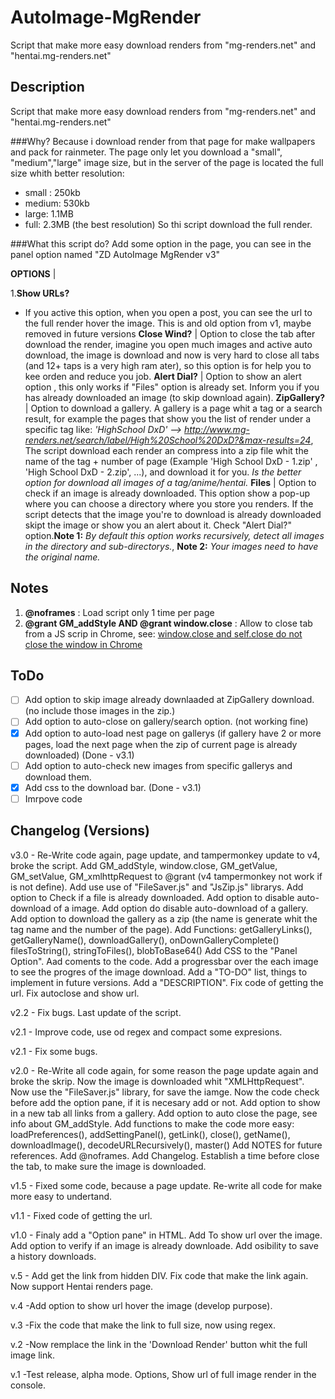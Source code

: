 # AutoImage-MgRender
Script that make more easy download renders from "mg-renders.net" and "hentai.mg-renders.net"
## Description
Script that make more easy download renders from "mg-renders.net" and "hentai.mg-renders.net"

###Why?
Because i download render from that page for make wallpapers and pack for rainmeter.
The page only let you download a "small", "medium","large" image size, but in the server of the page is located the full size whith better resolution:
- small :     250kb
- medium:     530kb
- large:      1.1MB
- full:       2.3MB (the best resolution)
So thi script download the full render.

###What this script do?
Add some option in the page, you can see in the panel option named "ZD AutoImage MgRender v3"

**OPTIONS** |

1.**Show URLs?**
  - If you active this option, when you open a post, you can see the url to the full render hover the image. This is and old option from v1, maybe removed in future versions
**Close Wind?** | Option to close the tab after download the render, imagine you open much images and active auto download, the image is download and now is very hard to close all tabs (and 12+ taps is a very high ram ater), so this option is for help you to kee orden and reduce you job.
**Alert Dial?** |  Option to show an alert option , this only works if "Files" option is already set. Inform you if you has already downloaded an image (to skip download again).
**ZipGallery?** | Option to download a gallery. A gallery is a page whit a tag or a search result, for example the pages that show you the list of render under a specific tag like: *'HighSchool DxD' --> http://www.mg-renders.net/search/label/High%20School%20DxD?&max-results=24*, The script download each render an compress into a zip file whit the name of the tag + number of page (Example 'High School DxD - 1.zip' , 'High School DxD - 2.zip', ...), and download it for you. *Is the better option for download all images of a tag/anime/hentai.*
**Files** |  Option to check if an image is already downloaded. This option show a pop-up where you can choose a directory where you store you renders. If the script detects that the image you're to download is already downloaded skipt the image or show you an alert about it. Check "Alert Dial?" option.**Note 1:** *By default this option works recursively, detect all images in the directory and sub-directorys.*, **Note 2:** *Your images need to have the original name.*

## Notes
1. **@noframes** : Load script only 1 time per page
2. **@grant GM_addStyle AND @grant window.close** : Allow to close tab from a JS scrip in Chrome, see: [window.close and self.close do not close the window in Chrome](http://stackoverflow.com/questions/19761241/window-close-and-self-close-do-not-close-the-window-in-chrome)

## ToDo
- [ ] Add option to skip image already downlaaded at ZipGallery download. (no include those images in the zip.)
- [ ] Add option to auto-close on gallery/search option. (not working fine)
- [x] Add option to auto-load nest page on gallerys (if gallery have 2 or more pages, load the next page when the zip of current page is already downloaded) (Done - v3.1)
- [ ] Add option to auto-check new images from specific gallerys and download them.
- [x] Add css to the download bar. (Done - v3.1)
- [ ] Imrpove code

## Changelog (Versions)
v3.0 -  Re-Write code again, page update, and tampermonkey update to v4, broke the script.
        Add GM_addStyle, window.close, GM_getValue, GM_setValue, GM_xmlhttpRequest to @grant (v4 tampermonkey not work if is not define).
        Add use use of "FileSaver.js" and "JsZip.js" librarys.
        Add option to Check if a file is already downloaded.
        Add option to disable auto-download of a image.
        Add option do disable auto-download of a gallery. 
        Add option to download the gallery as a zip (the name is generate whit the tag name and the number of the page).
        Add Functions:
                getGalleryLinks(), getGalleryName(), downloadGallery(), onDownGalleryComplete()
                filesToString(), stringToFiles(), blobToBase64()
        Add CSS to the "Panel Option".
        Aad coments to the code.
        Add a progressbar over the each image to see the progres of the image download.
        Add a "TO-DO" list, things to implement in future versions.
        Add a "DESCRIPTION".
        Fix code of getting the url.
        Fix autoclose and show url.


v2.2 -  Fix bugs.
        Last update of the script.

v2.1 -  Improve code, use od regex and compact some expresions.

v2.1 -  Fix some bugs.

v2.0 -  Re-Write all code again, for some reason the page update again and broke the skrip.
        Now the image is downloaded whit "XMLHttpRequest".
        Now use the "FileSaver.js" library, for save the iamge.
        Now the code check before add the option pane, if it is necesary add or not.
        Add option to show in a new tab all links from a gallery.
        Add option to auto close the page, see info about GM_addStyle.
        Add functions to make the code more easy:
            loadPreferences(), addSettingPanel(), getLink(), close(),
            getName(), downloadImage(), decodeURLRecursively(), master()
        Add NOTES for future references.
        Add @noframes.
        Add Changelog.
        Establish a time before close the tab, to make sure the image is downloaded.

v1.5 -  Fixed some code, because a page update.
        Re-write all code for make more easy to undertand.

v1.1 -  Fixed code of getting the url.

v1.0 -  Finaly add a "Option pane" in HTML.
        Add To show url over the image.
        Add option to verify if an image is already downloade.
        Add osibility to save a history downloads.


v.5  -  Add get the link from hidden DIV.
         Fix code that make the link again.
         Now support Hentai renders page.

v.4     -Add option to show url hover the image (develop purpose).

v.3     -Fix the code that make the link to full size, now using regex.

v.2     -Now remplace the link in the 'Download Render' button whit the full image link.

v.1     -Test release, alpha mode.
         Options, Show url of full image render in the console.
